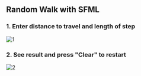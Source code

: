 ## Random Walk with SFML
### 1. Enter distance to travel and length of step
![1](https://user-images.githubusercontent.com/29982395/102706911-a390cb80-42c8-11eb-87cc-380fda621b01.JPG)
### 2. See result and press "Clear" to restart
![2](https://user-images.githubusercontent.com/29982395/102706913-a55a8f00-42c8-11eb-8d3a-a5273263933c.JPG)


